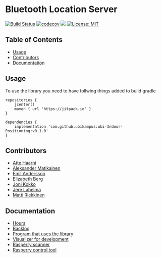 # Bluetooth Location Server

[![Build Status](https://travis-ci.org/ubikampus/Bluetooth-location-server.svg?branch=master)](https://travis-ci.org/ubikampus/Bluetooth-location-server)
[![codecov](https://codecov.io/gh/ubikampus/ubi-Indoor-Positioning/branch/master/graph/badge.svg)](https://codecov.io/gh/ubikampus/ubi-Indoor-Positioning)
[![](https://jitpack.io/v/ubikampus/ubi-Indoor-Positioning.svg)](https://jitpack.io/#ubikampus/ubi-Indoor-Positioning)
[![License: MIT](https://img.shields.io/badge/License-MIT-green.svg)](https://opensource.org/licenses/MIT)

<!-- TODO: Description -->

## Table of Contents <a name="table-of-contents"/>
*  [Usage](#usage)
*  [Contributors](#contributors)
*  [Documentation](#documentation)

## Usage

To use the library you need to have follwing things added to build gradle

```
repositories {
    jcenter()
    maven { url "https://jitpack.io" }
}

dependencies {
    implementation 'com.github.ubikampus:ubi-Indoor-Positioning:v0.1.0'
}
```

## Contributors

* [Atte Haarni](https://github.com/Ajhaa)
* [Aleksander Matikainen](https://github.com/alemati)
* [Emil Andersson](https://github.com/andeem)
* [Elizabeth Berg](https://github.com/reykjaviks)
* [Joni Kokko](https://github.com/Jhoneagle)
* [Jere Lahelma](https://github.com/je-l)
* [Matti Riekkinen](https://github.com/mriekkin)

## Documentation

* [Hours](https://docs.google.com/spreadsheets/d/1pgeD1oTm5cBeNS73Hs8ie4iGBln6UkSQHe_rVjXCOTo/edit?usp=sharing)
* [Backlog](https://docs.google.com/spreadsheets/d/1dOJzTgOaNfIl2t6UdaIPswVt-OaKmjpm_03oe0t5R6o/edit?usp=sharing)
* [Program that uses the library](https://github.com/ubikampus/server_program)
* [Visualizer for development](https://github.com/ubikampus/bluetooth-dev-visualizer)
* [Rasperry scanner](https://github.com/ubikampus/bluetooth-raspberry-scanner)
* [Rasperry control tool](https://github.com/ubikampus/raspberry-config-cli)

